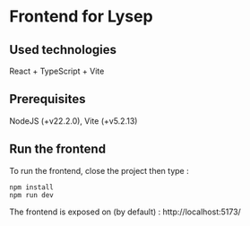 # Frontend for Lysep

## Used technologies

React + TypeScript + Vite

## Prerequisites

NodeJS (+v22.2.0), Vite (+v5.2.13)

## Run the frontend

To run the frontend, close the project then type :  
```
npm install
npm run dev
```

The frontend is exposed on (by default) : http://localhost:5173/